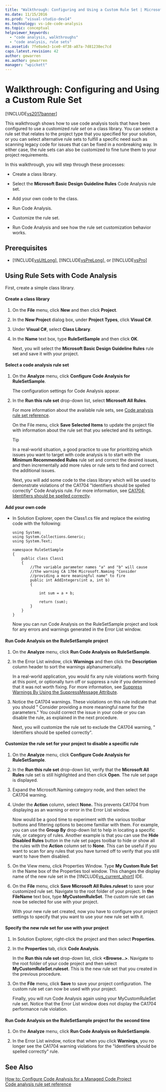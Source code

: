 ```yaml
---
title: "Walkthrough: Configuring and Using a Custom Rule Set | Microsoft Docs"
ms.date: 11/15/2016
ms.prod: "visual-studio-dev14"
ms.technology: vs-ide-code-analysis
ms.topic: conceptual
helpviewer_keywords: 
  - "code analysis, walkthroughs"
  - "code analysis, rule sets"
ms.assetid: 7fe0a4e3-1ce0-4f38-a87a-7d81238ec7cd
caps.latest.revision: 42
author: gewarren
ms.author: gewarren
manager: "wpickett"
---
```

# Walkthrough: Configuring and Using a Custom Rule Set
[!INCLUDE[vs2017banner](../includes/vs2017banner.md)]

This walkthrough shows how to use code analysis tools that have been configured to use a customized *rule set* on a class library. You can select a rule set that relates to the project type that you specified for your solution, or you can select alternative rule sets to fulfill a specific need such as scanning legacy code for issues that can be fixed in a nonbreaking way. In either case, the rule sets can also be customized to fine tune them to your project requirements.  
  
 In this walkthrough, you will step through these processes:  
  
-   Create a class library.  
  
-   Select the **Microsoft Basic Design Guideline Rules** Code Analysis rule set.  
  
-   Add your own code to the class.  
  
-   Run Code Analysis.  
  
-   Customize the rule set.  
  
-   Run Code Analysis and see how the rule set customization behavior works.  
  
## Prerequisites  
  
-   [!INCLUDE[vsUltLong](../includes/vsultlong-md.md)], [!INCLUDE[vsPreLong](../includes/vsprelong-md.md)], or [!INCLUDE[vsPro](../includes/vspro-md.md)]  
  
## Using Rule Sets with Code Analysis  
 First, create a simple class library.  
  
#### Create a class library  
  
1. On the **File** menu, click **New** and then click **Project**.  
  
2. In the **New Project** dialog box, under **Project Types**, click **Visual C#**.  
  
3. Under **Visual C#**, select **Class Library**.  
  
4. In the **Name** text box, type **RuleSetSample** and then click **OK**.  
  
   Next, you will select the **Microsoft Basic Design Guideline Rules** rule set and save it with your project.  
  
#### Select a code analysis rule set  
  
1. On the **Analyze** menu, click **Configure Code Analysis for RuleSetSample**.  
  
    The configuration settings for Code Analysis appear.  
  
2. In the **Run this rule set** drop-down list, select **Microsoft All Rules**.  
  
    For more information about the available rule sets, see [Code analysis rule set reference](../code-quality/code-analysis-rule-set-reference.md).  
  
    On the File menu, click **Save Selected Items** to update the project file with information about the rule set that you selected and its settings.  
  
   > [!TIP]
   >  In a real-world situation, a good practice to use for prioritizing which issues you want to target with code analysis is to start with the **Minimum Recommended Rules** rule set and correct the desired issues, and then incrementally add more rules or rule sets to find and correct the additional issues.  
  
   Next, you will add some code to the class library which will be used to demonstrate violations of the CA1704 "Identifiers should be spelled correctly" Code Analysis rule. For more information, see [CA1704: Identifiers should be spelled correctly](../code-quality/ca1704-identifiers-should-be-spelled-correctly.md).  
  
#### Add your own code  
  
- In Solution Explorer, open the Class1.cs file and replace the existing code with the following:  
  
  ```  
  using System;  
  using System.Collections.Generic;  
  using System.Text;  
  
  namespace RuleSetSample  
  {  
      public class Class1  
      {  
          //The variable parameter names "a" and "b" will cause  
          //the warning CA 1704 Microsoft.Naming "Consider   
          //providing a more meaningful name" to fire  
          public int AddIntegers(int a, int b)  
          {  
  
              int sum = a + b;  
  
              return (sum);  
          }  
      }  
  }  
  
  ```  
  
  Now you can run Code Analysis on the RuleSetSample project and look for any errors and warnings generated in the Error List window.  
  
#### Run Code Analysis on the RuleSetSample project  
  
1. On the **Analyze** menu, click **Run Code Analysis on RuleSetSample**.  
  
2. In the Error List window, click **Warnings** and then click the **Description** column header to sort the warnings alphanumerically.  
  
    In a real-world application, you would fix any rule violations worth fixing at this point, or optionally turn off or suppress a rule if you determined that it was not worth fixing. For more information, see [Suppress Warnings By Using the SuppressMessage Attribute](../code-quality/suppress-warnings-by-using-the-suppressmessage-attribute.md).  
  
3. Notice the CA1704 warnings. These violations on this rule indicate that you should " Consider providing a more meaningful name for the parameters." You could correct the issue in your code or you can disable the rule, as explained in the next procedure.  
  
   Next, you will customize the rule set to exclude the CA1704 warning, " Identifiers should be spelled correctly".  
  
#### Customize the rule set for your project to disable a specific rule  
  
1. On the **Analyze** menu, click **Configure Code Analysis for RuleSetSample**.  
  
2. In the **Run this rule set** drop-down list, verify that the **Microsoft All Rules** rule set is still highlighted and then click **Open**. The rule set page is displayed.  
  
3. Expand the Microsoft.Naming category node, and then select the CA1704 warning.  
  
4. Under the **Action** column, select **None.** This prevents CA1704 from displaying as an warning or error in the Error List window.  
  
    Now would be a good time to experiment with the various toolbar buttons and filtering options to become familiar with them. For example, you can use the **Group By** drop-down list to help in locating a specific rule, or category of rules. Another example is that you can use the **Hide Disabled Rules** button in the rule set pages toolbar to hide or show all the rules with the **Action** column set to **None**. This can be useful if you want to scan for any rules that you have turned off to verify that you still want to have them disabled.  
  
5. On the View menu, click Properties Window. Type **My Custom Rule Set** in the Name box of the Properties tool window. This changes the display name of the new rule set in the [!INCLUDE[vs_current_short](../includes/vs-current-short-md.md)] IDE.  
  
6. On the **File** menu, click **Save Microsoft All Rules.ruleset** to save your customized rule set. Navigate to the root folder of your project. In **the FileName** text box, type **MyCustomRuleSet**. The custom rule set can now be selected for use with your project.  
  
   With your new rule set created, now you have to configure your project settings to specify that you want to use your new rule set with it.  
  
#### Specify the new rule set for use with your project  
  
1. In Solution Explorer, right-click the project and then select **Properties**.  
  
2. In the **Properties** tab, click **Code Analysis**.  
  
    In the **Run this rule set** drop-down list, click **\<Browse..>**. Navigate to the root folder of your code project and then select **MyCustomRuleSet.ruleset**. This is the new rule set that you created in the previous procedure.  
  
3. On the **File** menu, click **Save** to save your project configuration. The custom rule set can now be used with your project.  
  
   Finally, you will run Code Analysis again using your MyCustomRuleSet rule set. Notice that the Error List window does not display the CA1704 performance rule violation.  
  
#### Run Code Analysis on the RuleSetSample project for the second time  
  
1.  On the **Analyze** menu, click **Run Code Analysis on RuleSetSample**.  
  
2.  In the Error List window, notice that when you click **Warnings**, you no longer see the CA1704 warning violations for the "Identifiers should be spelled correctly" rule.  
  
## See Also  
 [How to: Configure Code Analysis for a Managed Code Project](../code-quality/how-to-configure-code-analysis-for-a-managed-code-project.md)   
 [Code analysis rule set reference](../code-quality/code-analysis-rule-set-reference.md)
